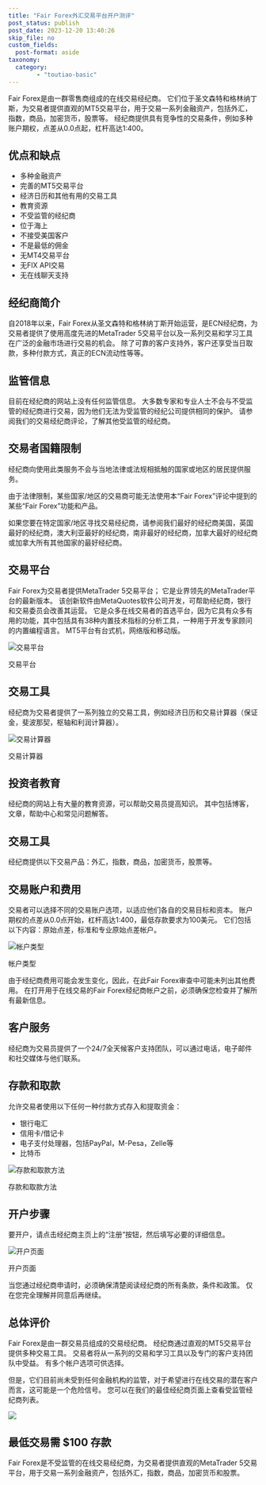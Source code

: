 ```yaml
---
title: "Fair Forex外汇交易平台开户测评"
post_status: publish
post_date: 2023-12-20 13:40:26
skip_file: no
custom_fields: 
  post-format: aside
taxonomy:
  category:
        - "toutiao-basic"
---
```


Fair Forex是由一群零售商组成的在线交易经纪商。 它们位于圣文森特和格林纳丁斯，为交易者提供直观的MT5交易平台，用于交易一系列金融资产，包括外汇，指数，商品，加密货币，股票等。 经纪商提供具有竞争性的交易条件，例如多种账户期权，点差从0.0点起，杠杆高达1:400。

## 优点和缺点

- 多种金融资产
- 完善的MT5交易平台
- 经济日历和其他有用的交易工具
- 教育资源
- 不受监管的经纪商
- 位于海上
- 不接受美国客户
- 不是最低的佣金
- 无MT4交易平台
- 无FIX API交易
- 无在线聊天支持

## 经纪商简介

自2018年以来，Fair Forex从圣文森特和格林纳丁斯开始运营，是ECN经纪商，为交易者提供了使用高度先进的MetaTrader 5交易平台以及一系列交易和学习工具在广泛的金融市场进行交易的机会。 除了可靠的客户支持外，客户还享受当日取款，多种付款方式，真正的ECN流动性等等。

## 监管信息

目前在经纪商的网站上没有任何监管信息。 大多数专家和专业人士不会与不受监管的经纪商进行交易，因为他们无法为受监管的经纪公司提供相同的保护。 请参阅我们的交易经纪商评论，了解其他受监管的经纪商。

## 交易者国籍限制

经纪商向使用此类服务​​不会与当地法律或法规相抵触的国家或地区的居民提供服务。

由于法律限制，某些国家/地区的交易商可能无法使用本“Fair Forex”评论中提到的某些“Fair Forex”功能和产品。

如果您要在特定国家/地区寻找交易经纪商，请参阅我们最好的经纪商美国，英国最好的经纪商，澳大利亚最好的经纪商，南非最好的经纪商，加拿大最好的经纪商或加拿大所有其他国家的最好经纪商。

## 交易平台

Fair Forex为交易者提供MetaTrader 5交易平台； 它是业界领先的MetaTrader平台的最新版本。 该创新软件由MetaQuotes软件公司开发，可帮助经纪商，银行和交易委员会改善其运营。 它是众多在线交易者的首选平台，因为它具有众多有用的功能，其中包括具有38种内置技术指标的分析工具，一种用于开发专家顾问的内置编程语言。 MT5平台有台式机，网络版和移动版。

![交易平台](https://cdn.fendou.la/funstoutiao/2020/11/Fair-Forex-Review-Trading-Platform-.jpg "交易平台")

交易平台

## 交易工具

经纪商为交易者提供了一系列独立的交易工具，例如经济日历和交易计算器（保证金，斐波那契，枢轴和利润计算器）。

![交易计算器](https://cdn.fendou.la/funstoutiao/2020/11/Fair-Forex-Review-Trading-Calculator-.jpg "交易计算器")

交易计算器

## 投资者教育

经纪商的网站上有大量的教育资源，可以帮助交易员提高知识。 其中包括博客，文章，帮助中心和常见问题解答。

## 交易工具

经纪商提供以下交易产品：外汇，指数，商品，加密货币，股票等。

## 交易账户和费用

交易者可以选择不同的交易账户选项，以适应他们各自的交易目标和资本。 账户期权的点差从0.0点开始，杠杆高达1:400，最低存款要求为100美元。 它们包括以下内容：原始点差，标准和专业原始点差帐户。

![帐户类型](https://cdn.fendou.la/funstoutiao/2020/11/Fair-Forex-Review-Account-Types-754x1024.jpg "帐户类型")

帐户类型

由于经纪商费用可能会发生变化，因此，在此Fair Forex审查中可能未列出其他费用。 在打开用于在线交易的Fair Forex经纪商帐户之前，必须确保您检查并了解所有最新信息。

## 客户服务

经纪商为交易员提供了一个24/7全天候客户支持团队，可以通过电话，电子邮件和社交媒体与他们联系。

## 存款和取款

允许交易者使用以下任何一种付款方式存入和提取资金：

- 银行电汇
- 信用卡/借记卡
- 电子支付处理器，包括PayPal，M-Pesa，Zelle等
- 比特币

![存款和取款方法](https://cdn.fendou.la/funstoutiao/2020/11/Fair-Forex-Review-Deposit-and-Withdrawal-Methods-.jpg "存款和取款方法")

存款和取款方法

## 开户步骤

要开户，请点击经纪商主页上的“注册”按钮，然后填写必要的详细信息。

![开户页面](https://cdn.fendou.la/funstoutiao/2020/11/Fair-Forex-Review-Account-Opening-Page-.jpg "开户页面")

开户页面

当您通过经纪商申请时，必须确保清楚阅读经纪商的所有条款，条件和政策。 仅在您完全理解并同意后再继续。

## 总体评价

Fair Forex是由一群交易员组成的交易经纪商。 经纪商通过直观的MT5交易平台提供多种交易工具。 交易者将从一系列的交易和学习工具以及专门的客户支持团队中受益。 有多个帐户选项可供选择。

但是，它们目前尚未受到任何金融机构的监管，对于希望进行在线交易的潜在客户而言，这可能是一个危险信号。 您可以在我们的最佳经纪商页面上查看受监管经纪商列表。

![](https://cdn.fendou.la/funstoutiao/2020/11/Fair-Forex-Logo.png)

## 最低交易需 $100 存款

Fair Forex是不受监管的在线交易经纪商，为交易者提供直观的MetaTrader 5交易平台，用于交易一系列金融资产，包括外汇，指数，商品，加密货币和股票。
